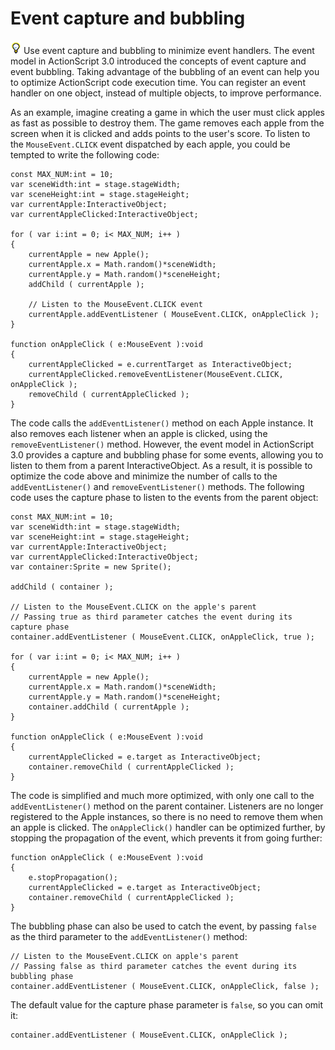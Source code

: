 # Event capture and bubbling

![](../img/tip_help.png) Use event capture and bubbling to minimize event
handlers. The event model in ActionScript 3.0 introduced the concepts of event
capture and event bubbling. Taking advantage of the bubbling of an event can
help you to optimize ActionScript code execution time. You can register an event
handler on one object, instead of multiple objects, to improve performance.

As an example, imagine creating a game in which the user must click apples as
fast as possible to destroy them. The game removes each apple from the screen
when it is clicked and adds points to the user's score. To listen to the
`MouseEvent.CLICK` event dispatched by each apple, you could be tempted to write
the following code:

    const MAX_NUM:int = 10;
    var sceneWidth:int = stage.stageWidth;
    var sceneHeight:int = stage.stageHeight;
    var currentApple:InteractiveObject;
    var currentAppleClicked:InteractiveObject;
     
    for ( var i:int = 0; i< MAX_NUM; i++ )
    {
        currentApple = new Apple();
        currentApple.x = Math.random()*sceneWidth;
        currentApple.y = Math.random()*sceneHeight;
        addChild ( currentApple );

        // Listen to the MouseEvent.CLICK event
        currentApple.addEventListener ( MouseEvent.CLICK, onAppleClick );
    }
     
    function onAppleClick ( e:MouseEvent ):void
    {
        currentAppleClicked = e.currentTarget as InteractiveObject;
        currentAppleClicked.removeEventListener(MouseEvent.CLICK, onAppleClick );
        removeChild ( currentAppleClicked );
    }

The code calls the `addEventListener()` method on each Apple instance. It also
removes each listener when an apple is clicked, using the
`removeEventListener()` method. However, the event model in ActionScript 3.0
provides a capture and bubbling phase for some events, allowing you to listen to
them from a parent InteractiveObject. As a result, it is possible to optimize
the code above and minimize the number of calls to the `addEventListener()` and
`removeEventListener()` methods. The following code uses the capture phase to
listen to the events from the parent object:

    const MAX_NUM:int = 10;
    var sceneWidth:int = stage.stageWidth;
    var sceneHeight:int = stage.stageHeight;
    var currentApple:InteractiveObject;
    var currentAppleClicked:InteractiveObject;
    var container:Sprite = new Sprite();
     
    addChild ( container );
     
    // Listen to the MouseEvent.CLICK on the apple's parent
    // Passing true as third parameter catches the event during its capture phase
    container.addEventListener ( MouseEvent.CLICK, onAppleClick, true );
     
    for ( var i:int = 0; i< MAX_NUM; i++ )
    {
        currentApple = new Apple();
        currentApple.x = Math.random()*sceneWidth;
        currentApple.y = Math.random()*sceneHeight;
        container.addChild ( currentApple );
    }
     
    function onAppleClick ( e:MouseEvent ):void
    {
        currentAppleClicked = e.target as InteractiveObject;
        container.removeChild ( currentAppleClicked );
    }

The code is simplified and much more optimized, with only one call to the
`addEventListener()` method on the parent container. Listeners are no longer
registered to the Apple instances, so there is no need to remove them when an
apple is clicked. The `onAppleClick()` handler can be optimized further, by
stopping the propagation of the event, which prevents it from going further:

    function onAppleClick ( e:MouseEvent ):void
    {
        e.stopPropagation();
        currentAppleClicked = e.target as InteractiveObject;
        container.removeChild ( currentAppleClicked );
    }

The bubbling phase can also be used to catch the event, by passing `false` as
the third parameter to the `addEventListener()` method:

    // Listen to the MouseEvent.CLICK on apple's parent
    // Passing false as third parameter catches the event during its bubbling phase
    container.addEventListener ( MouseEvent.CLICK, onAppleClick, false );

The default value for the capture phase parameter is `false`, so you can omit
it:

    container.addEventListener ( MouseEvent.CLICK, onAppleClick );
